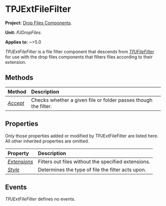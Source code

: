 # TPJExtFileFilter

**Project:** [Drop Files Components](../API.md).

**Unit:** _PJDropFiles_.

**Applies to:** ~>5.0

_TPJExtFileFilter_ is a file filter component that descends from _[TPJFileFilter](./TPJFileFilter.md)_ for use with the drop files components that filters files according to their extension.

## Methods

| Method | Description |
|:-------|:------------|
| _[Accept](./TPJExtFileFilter-Accept.md)_ | Checks whether a given file or folder passes though the filter. |

## Properties

Only those properties added or modified by TPJExtFileFilter are listed here. All other inherited properties are omitted.

| Property | Description |
|:---------|:------------|
| _[Extensions](./TPJExtFileFilter-Extensions.md)_ | Filters out files without the specified extensions. |
| _[Style](./TPJExtFileFilter-Style.md)_ | Determines the type of file the filter acts upon. |

## Events

_TPJExtFileFilter_ defines no events.
